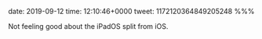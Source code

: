 date: 2019-09-12
time: 12:10:46+0000
tweet: 1172120364849205248
%%%

Not feeling good about the iPadOS split from iOS.

